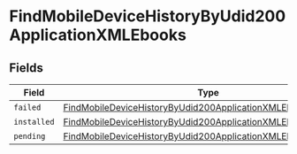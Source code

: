 # FindMobileDeviceHistoryByUdid200ApplicationXMLEbooks


## Fields

| Field                                                                                                                                                     | Type                                                                                                                                                      | Required                                                                                                                                                  | Description                                                                                                                                               |
| --------------------------------------------------------------------------------------------------------------------------------------------------------- | --------------------------------------------------------------------------------------------------------------------------------------------------------- | --------------------------------------------------------------------------------------------------------------------------------------------------------- | --------------------------------------------------------------------------------------------------------------------------------------------------------- |
| `failed`                                                                                                                                                  | [FindMobileDeviceHistoryByUdid200ApplicationXMLEbooksFailed](../../models/operations/findmobiledevicehistorybyudid200applicationxmlebooksfailed.md)[]     | :heavy_minus_sign:                                                                                                                                        | N/A                                                                                                                                                       |
| `installed`                                                                                                                                               | [FindMobileDeviceHistoryByUdid200ApplicationXMLEbooksInstalled](../../models/operations/findmobiledevicehistorybyudid200applicationxmlebooksinstalled.md) | :heavy_minus_sign:                                                                                                                                        | N/A                                                                                                                                                       |
| `pending`                                                                                                                                                 | [FindMobileDeviceHistoryByUdid200ApplicationXMLEbooksPending](../../models/operations/findmobiledevicehistorybyudid200applicationxmlebookspending.md)[]   | :heavy_minus_sign:                                                                                                                                        | N/A                                                                                                                                                       |